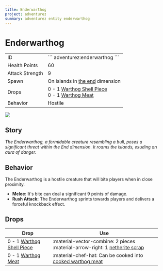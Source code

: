 ```yaml
---
title: Enderwarthog
project: adventurez
summary: adventurez entity enderwarthog
---
```

# Enderwarthog
<div class="combi">
<div class="divthing">
<table class="tablething">
    <tbody>
        <tr>
            <td class="first-column">ID</td>
            <td class="second-column">
            ```
            adventurez:enderwarthog
            ```
            </td>
        </tr>
        <tr id="linear-top">
            <td class="first-column">Health Points</td>
            <td class="second-column">60</td>
        </tr>
        <tr id="linear-top">
            <td class="first-column">Attack Strength</td>
            <td class="second-column">9</td>
        </tr>
        <tr id="linear-top">
            <td class="first-column">Spawn</td>
            <td class="second-column">On islands in <a href="https://minecraft.fandom.com/wiki/The_End" target="_blank">the end</a> dimension</td>
        </tr>
        <tr id="linear-top">
            <td class="first-column">Drops</td>
            <td class="second-column">0 - 1 <a href="../../Items/Warthog_Shell_Piece/">Warthog Shell Piece</a><br>0 - 1 <a href="../../Items/Warthog_Meat/">Warthog Meat</a></td>
        </tr>
        <tr id="linear-top">
            <td class="first-column">Behavior</td>
            <td class="second-column">Hostile</td>
        </tr>
    </tbody>
</table>
</div>
<div class="div-img-center">
<img src="/wiki/assets/adventurez/entities/enderwarthog.png" loading="lazy" />
</div>
</div>

## Story

*The Enderwarthog, a formidable creature resembling a bull, poses a significant threat within the End dimension. It roams the islands, exuding an aura of danger.*

## Behavior

The Enderwarthog is a hostile creature that will bite players when in close proximity.

* **Melee:** It's bite can deal a significant 9 points of damage.
* **Rush Attack:** The Enderwarthog sprints towards players and delivers a forceful knockback effect.

## Drops
| Drop | Use |
| --- | --- |
| 0 - 1 <a href="../../Items/Warthog_Shell_Piece/">Warthog Shell Piece</a> | :material-vector-combine: 2 pieces :material-arrow-right: 1 <a href="https://minecraft.fandom.com/wiki/Netherite_Scrap" target="_blank">netherite scrap</a> |
| 0 - 1 <a href="../../Items/Warthog_Meat/">Warthog Meat</a> | :material-chef-hat: Can be cooked into <a href="../../Items/Cooked_Warthog_Meat/">cooked warthog meat</a> |